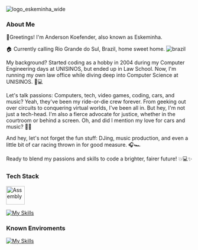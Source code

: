 ![logo_eskeminha_wide](https://github.com/Eskeminha/Eskeminha/assets/91256149/2e18513a-461b-4837-948e-c9beca10dfd1)

### About Me
👋Greetings! I'm Anderson Koefender, also known as Eskeminha.

🏠 Currently calling Rio Grande do Sul, Brazil, home sweet home. ![brazil](https://raw.githubusercontent.com/stevenrskelton/flag-icon/master/png/16/country-4x3/br.png)

My background? Started coding as a hobby in 2004 during my Computer Engineering days at UNISINOS, but ended up in Law School. Now, I'm running my own law office while diving deep into Computer Science at UNISINOS. 💼💻

Let's talk passions: Computers, tech, video games, coding, cars, and music? Yeah, they've been my ride-or-die crew forever. From geeking out over circuits to conquering virtual worlds, I've been all in. But hey, I'm not just a tech-head. I'm also a fierce advocate for justice, whether in the courtroom or behind a screen. Oh, and did I mention my love for cars and music? 🚗🎵

And hey, let's not forget the fun stuff: DJing, music production, and even a little bit of car racing thrown in for good measure. 🎧🏎️

Ready to blend my passions and skills to code a brighter, fairer future! 💥💻✨


### Tech Stack
<img src="https://github.com/Eskeminha/Eskeminha/assets/91256149/c4a52e18-f173-4622-8faf-df050148eaae" alt="Assembly" width="50">

[![My Skills](https://skillicons.dev/icons?i=bash,c,cs,cpp,css,django,docker,dotnet,git,html,java,kotlin,lua,mysqlphp,postgres,py,swift&perline=6&theme=light)](https://skillicons.dev)


### Known Enviroments

[![My Skills](https://skillicons.dev/icons?i=ableton,androidstudio,apple,arduino,discord,bots,gamemakerstudio,github,idea,linux,postman,vim,visualstudio,vscode,windows,wordpress&perline=6&theme=light)](https://skillicons.dev)





<!--
**Eskeminha/Eskeminha** is a ✨ _special_ ✨ repository because its `README.md` (this file) appears on your GitHub profile.

Here are some ideas to get you started:

- 🔭 I’m currently working on ...
- 🌱 I’m currently learning ...
- 👯 I’m looking to collaborate on ...
- 🤔 I’m looking for help with ...
- 💬 Ask me about ...
- 📫 How to reach me: ...
- 😄 Pronouns: ...
- ⚡ Fun fact: ...
-->
